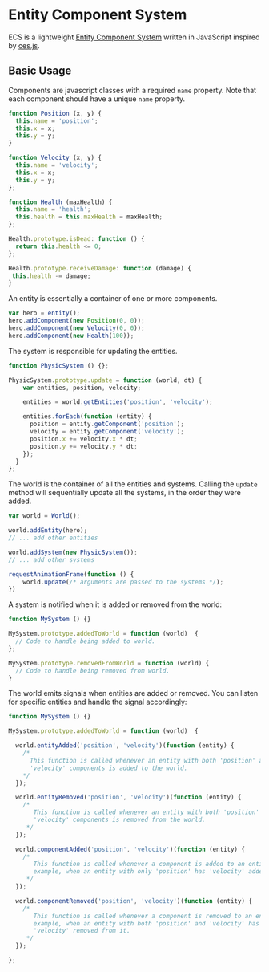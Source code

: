 # Entity Component System
ECS is a lightweight [Entity Component
System](http://en.wikipedia.org/wiki/Entity_component_system) written in
JavaScript inspired by [ces.js](https://github.com/qiao/ces.js).

## Basic Usage
Components are javascript classes with a required `name` property. Note that
each component should have a unique `name` property.

```javascript
function Position (x, y) {
  this.name = 'position';
  this.x = x;
  this.y = y;
}

function Velocity (x, y) {
  this.name = 'velocity';
  this.x = x;
  this.y = y;
};

function Health (maxHealth) {
  this.name = 'health';
  this.health = this.maxHealth = maxHealth;
};

Health.prototype.isDead: function () {
  return this.health <= 0;
};

Health.prototype.receiveDamage: function (damage) {
 this.health -= damage;
}
```

An entity is essentially a container of one or more components.

```javascript
var hero = entity();
hero.addComponent(new Position(0, 0));
hero.addComponent(new Velocity(0, 0));
hero.addComponent(new Health(100));
```

The system is responsible for updating the entities.

```javascript
function PhysicSystem () {};

PhysicSystem.prototype.update = function (world, dt) {
    var entities, position, velocity;

    entities = world.getEntities('position', 'velocity');

    entities.forEach(function (entity) {
      position = entity.getComponent('position');
      velocity = entity.getComponent('velocity');
      position.x += velocity.x * dt;
      position.y += velocity.y * dt;
    });
  }
};
```

The world is the container of all the entities and systems. Calling the `update`
method will sequentially update all the systems, in the order they were added.

```javascript
var world = World();

world.addEntity(hero);
// ... add other entities

world.addSystem(new PhysicSystem());
// ... add other systems

requestAnimationFrame(function () {
    world.update(/* arguments are passed to the systems */);
})
```

A system is notified when it is added or removed from the world:

```javascript
function MySystem () {}

MySystem.prototype.addedToWorld = function (world)  {
  // Code to handle being added to world.
};

MySystem.prototype.removedFromWorld = function (world) {
  // Code to handle being removed from world.
}
```

The world emits signals when entities are added or removed. You can listen for
specific entities and handle the signal accordingly:

```javascript
function MySystem () {}

MySystem.prototype.addedToWorld = function (world)  {

  world.entityAdded('position', 'velocity')(function (entity) {
    /*
      This function is called whenever an entity with both 'position' and
      'velocity' components is added to the world.
    */
  });

  world.entityRemoved('position', 'velocity')(function (entity) {
    /*
       This function is called whenever an entity with both 'position' and
       'velocity' components is removed from the world.
     */
  });

  world.componentAdded('position', 'velocity')(function (entity) {
    /*
       This function is called whenever a component is added to an entity; for
       example, when an entity with only 'position' has 'velocity' added to it.
     */
  });

  world.componentRemoved('position', 'velocity')(function (entity) {
    /*
       This function is called whenever a component is removed to an entity; for
       example, when an entity with both 'position' and 'velocity' has
       'velocity' removed from it.
     */
  });

};
```
